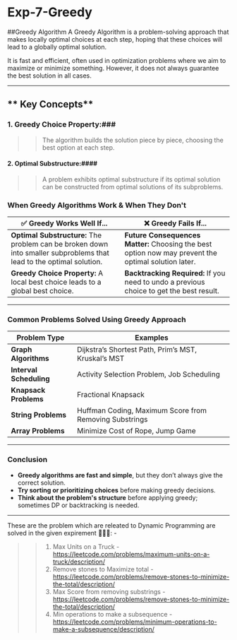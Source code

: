 # Exp-7-Greedy


##Greedy Algorithm
A Greedy Algorithm is a problem-solving approach that makes locally optimal choices at each step, hoping that these choices will lead to a globally optimal solution.

It is fast and efficient, often used in optimization problems where we aim to maximize or minimize something. However, it does not always guarantee the best solution in all cases.

---

## ** Key Concepts**
### 1. Greedy Choice Property:###
>> The algorithm builds the solution piece by piece, choosing the best option at each step.
#### 2. Optimal Substructure:####
>> A problem exhibits optimal substructure if its optimal solution can be constructed from optimal solutions of its subproblems.


###  When Greedy Algorithms Work & When They Don't
| ✅ **Greedy Works Well If...** | ❌ **Greedy Fails If...** |
|-------------------------|---------------------|
| **Optimal Substructure:** The problem can be broken down into smaller subproblems that lead to the optimal solution. | **Future Consequences Matter:** Choosing the best option now may prevent the optimal solution later. |
| **Greedy Choice Property:** A local best choice leads to a global best choice. | **Backtracking Required:** If you need to undo a previous choice to get the best result. |

---

###  Common Problems Solved Using Greedy Approach
| **Problem Type** | **Examples** |
|-----------------|-------------|
| **Graph Algorithms** | Dijkstra’s Shortest Path, Prim’s MST, Kruskal’s MST |
| **Interval Scheduling** | Activity Selection Problem, Job Scheduling |
| **Knapsack Problems** | Fractional Knapsack |
| **String Problems** | Huffman Coding, Maximum Score from Removing Substrings |
| **Array Problems** | Minimize Cost of Rope, Jump Game |

---

###  Conclusion
- **Greedy algorithms are fast and simple**, but they don’t always give the correct solution.
- **Try sorting or prioritizing choices** before making greedy decisions.
- **Think about the problem's structure** before applying greedy; sometimes DP or backtracking is needed.

---
These are the problem which are releated to Dynamic Programming are solved in the given expirement 🚀🚀🚀: -
>> 1. Max Units on a Truck - https://leetcode.com/problems/maximum-units-on-a-truck/description/
>> 2. Remove stones to Maximize total - https://leetcode.com/problems/remove-stones-to-minimize-the-total/description/
>> 3. Max Score from removing substrings - https://leetcode.com/problems/remove-stones-to-minimize-the-total/description/
>> 4. Min operations to make a subsequence - https://leetcode.com/problems/minimum-operations-to-make-a-subsequence/description/
